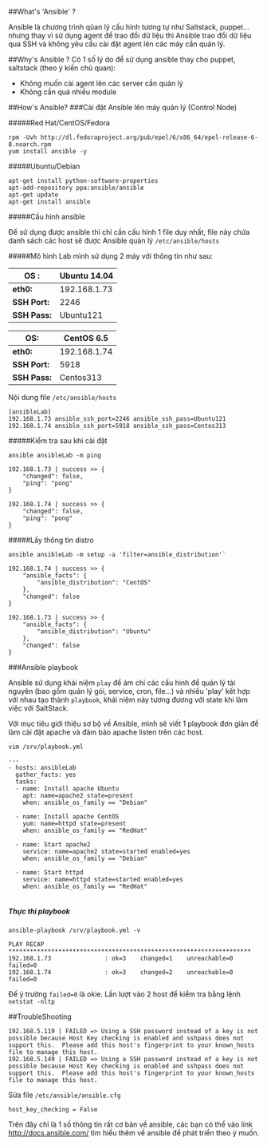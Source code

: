 ##What's 'Ansible' ?

Ansible là chương trình qủan lý cấu hình tương tự như Saltstack, puppet... nhưng thay vì sử  dụng agent để trao đổi dữ liệu thì Ansible trao đổi dữ liệu qua SSH và không yêu cầu cài đặt agent lên các máy cần quản lý. 

##Why's Ansible ?
Có 1 số lý do để sử dụng ansible thay cho puppet, saltstack (theo ý kiến chủ quan):
- Không muốn cài agent lên các server cần quản lý
- Không cần quá nhiều module

##How's Ansible?
###Cài đặt Ansible lên máy quản lý (Control Node)

#####Red Hat/CentOS/Fedora
```
rpm -Uvh http://dl.fedoraproject.org/pub/epel/6/x86_64/epel-release-6-8.noarch.rpm
yum install ansible -y
```

#####Ubuntu/Debian
```
apt-get install python-software-properties
apt-add-repository ppa:ansible/ansible
apt-get update
apt-get install ansible
```

#####Cấu hình ansible

Để sử dụng được ansible thì chỉ cần cấu hình 1 file duy nhất, file này chứa danh sách các host sẽ được Ansible quản lý `/etc/ansible/hosts`

#####Mô hình Lab mình sử dụng 2 máy với thông tin như sau:

**OS :**| Ubuntu 14.04
---|-----
**eth0:**| 192.168.1.73
**SSH Port:**| 2246
**SSH Pass:**| Ubuntu121

**OS:**| CentOS 6.5
---|-----
**eth0:**| 192.168.1.74
**SSH Port:**| 5918
**SSH Pass:**| Centos313

Nội dung file `/etc/ansible/hosts`
```
[ansibleLab]
192.168.1.73 ansible_ssh_port=2246 ansible_ssh_pass=Ubuntu121
192.168.1.74 ansible_ssh_port=5918 ansible_ssh_pass=Centos313
```

#####Kiểm tra sau khi cài đặt
```
ansible ansibleLab -m ping
```
```
192.168.1.73 | success >> {
    "changed": false, 
    "ping": "pong"
}

192.168.1.74 | success >> {
    "changed": false, 
    "ping": "pong"
}
```

#####Lấy thông tin distro
```
ansible ansibleLab -m setup -a 'filter=ansible_distribution'`
```

```
192.168.1.74 | success >> {
    "ansible_facts": {
        "ansible_distribution": "CentOS"
    }, 
    "changed": false
}

192.168.1.73 | success >> {
    "ansible_facts": {
        "ansible_distribution": "Ubuntu"
    }, 
    "changed": false
}
```

###Ansible playbook

Ansible sử dụng khái niệm `play` để ám chỉ các cấu hình để quản lý tài nguyên (bao gồm quản lý gói, service, cron, file...) và nhiều 'play' kết hợp với nhau tạo thành `playbook`, khái niệm này tương đương với state khi làm việc với SaltStack.

Với mục tiêu giới thiệu sơ bộ về Ansible, mình sẽ viết 1 playbook đơn giản để làm cài đặt apache và đảm bảo apache listen trên các host.

`vim /srv/playbook.yml`
```
---
- hosts: ansibleLab
  gather_facts: yes
  tasks:
  - name: Install apache Ubuntu
    apt: name=apache2 state=present
    when: ansible_os_family == "Debian"
    
  - name: Install apache CentOS
    yum: name=httpd state=present
    when: ansible_os_family == "RedHat"
    
  - name: Start apache2
    service: name=apache2 state=started enabled=yes
    when: ansible_os_family == "Debian"
    
  - name: Start httpd
    service: name=httpd state=started enabled=yes
    when: ansible_os_family == "RedHat"
    
```
##### Thực thi playbook
```
ansible-playbook /srv/playbook.yml -v
```

```
PLAY RECAP ******************************************************************** 
192.168.1.73               : ok=3    changed=1    unreachable=0    failed=0   
192.168.1.74               : ok=3    changed=2    unreachable=0    failed=0 
```
Để ý trường `failed=0` là okie. Lần lượt vào 2 host để kiểm tra bằng lệnh `netstat -nltp`

##TroubleShooting
```
192.168.5.119 | FAILED => Using a SSH password instead of a key is not possible because Host Key checking is enabled and sshpass does not support this.  Please add this host's fingerprint to your known_hosts file to manage this host.
192.168.5.149 | FAILED => Using a SSH password instead of a key is not possible because Host Key checking is enabled and sshpass does not support this.  Please add this host's fingerprint to your known_hosts file to manage this host.
```

Sửa file `/etc/ansible/ansible.cfg`
```
host_key_checking = False
```

Trên đây chỉ là 1 số thông tin rất cơ bản về ansible, các bạn có thể vào link http://docs.ansible.com/ tìm hiểu thêm về ansible để phát triển theo ý muốn.
